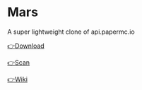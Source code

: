 # Mars
A super lightweight clone of api.papermc.io

[👉Download](https://github.com/LevelTranic/Mars/releases)

[👉Scan](https://www.virustotal.com/gui/file/92f273d160d6e2035ca8cfdc007e041fca84539f660eb74d45f80a0aac5e00b8/detection)

[👉Wiki](https://github.com/LevelTranic/Mars/wiki)
